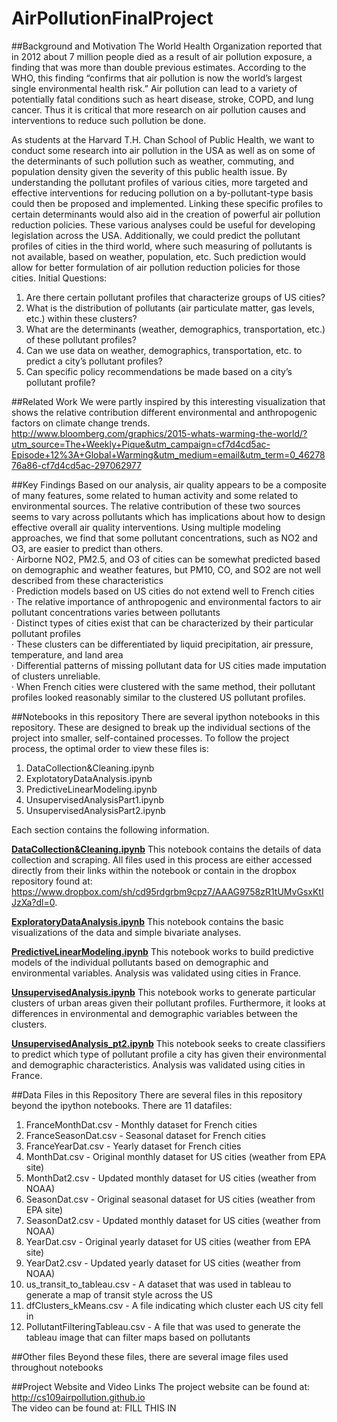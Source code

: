 # AirPollutionFinalProject
##Background and Motivation
The World Health Organization reported that in 2012 about 7 million people died as a result of air pollution exposure, a finding that was more than double previous estimates.  According to the WHO, this finding “confirms that air pollution is now the world’s largest single environmental health risk.”  Air pollution can lead to a variety of potentially fatal conditions such as heart disease, stroke, COPD, and lung cancer.  Thus it is critical that more research on air pollution causes and interventions to reduce such pollution be done.
 
As students at the Harvard T.H. Chan School of Public Health, we want to conduct some research into air pollution in the USA as well as on some of the determinants of such pollution such as weather, commuting, and population density given the severity of this public health issue.  By understanding the pollutant profiles of various cities, more targeted and effective interventions for reducing pollution on a by-pollutant-type basis could then be proposed and implemented.  Linking these specific profiles to certain determinants would also aid in the creation of powerful air pollution reduction policies.  These various analyses could be useful for developing legislation across the USA.  Additionally, we could predict the pollutant profiles of cities in the third world, where such measuring of pollutants is not available, based on weather, population, etc.  Such prediction would allow for better formulation of air pollution reduction policies for those cities.
Initial Questions:<br>
<ol>
<li>Are there certain pollutant profiles that characterize groups of US cities?</li>
<li>What is the distribution of pollutants (air particulate matter, gas levels, etc.) within these clusters?</li>
<li>What are the determinants (weather, demographics, transportation, etc.) of these pollutant profiles?</li>
<li>Can we use data on weather, demographics, transportation, etc. to predict a city’s pollutant profiles?</li>
<li>Can specific policy recommendations be made based on a city’s pollutant profile?</li>
</ol>

##Related Work
We were partly inspired by this interesting visualization that shows the relative contribution different environmental and anthropogenic factors on climate change trends.<br>
http://www.bloomberg.com/graphics/2015-whats-warming-the-world/?utm_source=The+Weekly+Pique&utm_campaign=cf7d4cd5ac-Episode+12%3A+Global+Warming&utm_medium=email&utm_term=0_4627876a86-cf7d4cd5ac-297062977

##Key Findings
Based on our analysis, air quality appears to be a composite of many features, some related to human activity and some related to environmental sources. The relative contribution of these two sources seems to vary across pollutants which has implications about how to design effective overall air quality interventions. Using multiple modeling approaches, we find that some pollutant concentrations, such as NO2 and O3, are easier to predict than others.<br>
·       Airborne NO2, PM2.5, and O3 of cities can be somewhat predicted based on demographic and weather features, but PM10, CO, and SO2 are not well described from these characteristics<br>
·       Prediction models based on US cities do not extend well to French cities<br>
·       The relative importance of anthropogenic and environmental factors to air pollutant concentrations varies between pollutants<br>
·       Distinct types of cities exist that can be characterized by their particular pollutant profiles<br>
        ·       These clusters can be differentiated by liquid precipitation, air pressure, temperature, and land area<br>
·       Differential patterns of missing pollutant data for US cities made imputation of clusters unreliable.<br>
·       When French cities were clustered with the same method, their pollutant profiles looked reasonably similar to the clustered US pollutant profiles.

##Notebooks in this repository
There are several ipython notebooks in this repository. These are designed to break up the individual sections of the project into smaller, self-contained processes. To follow the project process, the optimal order to view these files is:<br>
1. DataCollection&Cleaning.ipynb<br>
2. ExplotatoryDataAnalysis.ipynb<br>
3. PredictiveLinearModeling.ipynb<br>
4. UnsupervisedAnalysisPart1.ipynb<br>
5. UnsupervisedAnalysisPart2.ipynb<br>

Each section contains the following information.

[**DataCollection&Cleaning.ipynb**](https://github.com/mchaffin17/AirPollutionFinalProject/blob/master/DataCollection%26Cleaning.ipynb)
This notebook contains the details of data collection and scraping. All files used in this process are either accessed directly from their links within the notebook or contain in the dropbox repository found at: https://www.dropbox.com/sh/cd95rdgrbm9cpz7/AAAG9758zR1tUMvGsxKtIJzXa?dl=0.

[**ExploratoryDataAnalysis.ipynb**](https://github.com/mchaffin17/AirPollutionFinalProject/blob/master/ExploratoryDataAnalysis.ipynb)
This notebook contains the basic visualizations of the data and simple bivariate analyses.

[**PredictiveLinearModeling.ipynb**](https://github.com/mchaffin17/AirPollutionFinalProject/blob/master/PredictiveLinearModeling.ipynb)
This notebook works to build predictive models of the individual pollutants based on demographic and environmental variables. Analysis was validated using cities in France.

[**UnsupervisedAnalysis.ipynb**](https://github.com/mchaffin17/AirPollutionFinalProject/blob/master/UnsupervisedAnalysis.ipynb)
This notebook works to generate particular clusters of urban areas given their pollutant profiles. Furthermore, it looks at differences in environmental and demographic variables between the clusters.

[**UnsupervisedAnalysis_pt2.ipynb**](https://github.com/mchaffin17/AirPollutionFinalProject/blob/master/UnsupervisedLearning_pt2.ipynb)
This notebook seeks to create classifiers to predict which type of pollutant profile a city has given their environmental and demographic characteristics. Analysis was validated using cities in France.

##Data Files in this Repository
There are several files in this repository beyond the ipython notebooks. There are 11 datafiles:<br>
1. FranceMonthDat.csv - Monthly dataset for French cities<br>
2. FranceSeasonDat.csv - Seasonal dataset for French cities<br>
3. FranceYearDat.csv - Yearly dataset for French cities<br>
4. MonthDat.csv - Original monthly dataset for US cities (weather from EPA site)<br>
5. MonthDat2.csv - Updated monthly dataset for US cities (weather from NOAA)<br>
6. SeasonDat.csv - Original seasonal dataset for US cities (weather from EPA site)<br>
7. SeasonDat2.csv - Updated monthly dataset for US cities (weather from NOAA)<br>
8. YearDat.csv - Original yearly dataset for US cities (weather from EPA site)<br>
9. YearDat2.csv - Updated yearly dataset for US cities (weather from NOAA)<br>
10. us_transit_to_tableau.csv - A dataset that was used in tableau to generate a map of transit style across the US<br>
11. dfClusters_kMeans.csv - A file indicating which cluster each US city fell in<br>
12. PollutantFilteringTableau.csv - A file that was used to generate the tableau image that can filter maps based on pollutants <br>

##Other files
Beyond these files, there are several image files used throughout notebooks

##Project Website and Video Links
The project website can be found at: http://cs109airpollution.github.io<br>
The video can be found at: FILL THIS IN
